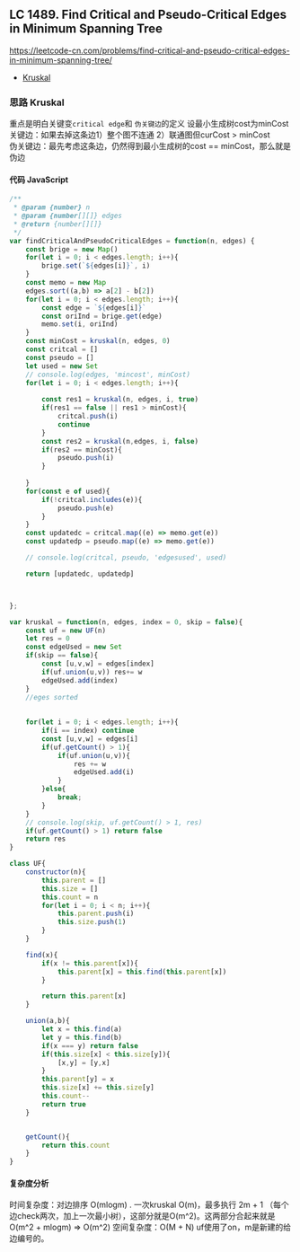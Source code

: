## LC 1489. Find Critical and Pseudo-Critical Edges in Minimum Spanning Tree
https://leetcode-cn.com/problems/find-critical-and-pseudo-critical-edges-in-minimum-spanning-tree/
- [Kruskal](#思路-Kruskal)

### 思路 Kruskal
重点是明白关键变`critical edge`和 `伪关键边`的定义
设最小生成树cost为minCost
关键边：如果去掉这条边1）整个图不连通 2）联通图但curCost > minCost  
伪关键边：最先考虑这条边，仍然得到最小生成树的cost == minCost，那么就是伪边
#### 代码 JavaScript

```JavaScript
/**
 * @param {number} n
 * @param {number[][]} edges
 * @return {number[][]}
 */
var findCriticalAndPseudoCriticalEdges = function(n, edges) {
    const brige = new Map()
    for(let i = 0; i < edges.length; i++){
        brige.set(`${edges[i]}`, i)
    }
    const memo = new Map
    edges.sort((a,b) => a[2] - b[2])
    for(let i = 0; i < edges.length; i++){
        const edge = `${edges[i]}`
        const oriInd = brige.get(edge)
        memo.set(i, oriInd)
    }
    const minCost = kruskal(n, edges, 0)
    const critcal = []
    const pseudo = []
    let used = new Set
    // console.log(edges, 'mincost', minCost)
    for(let i = 0; i < edges.length; i++){
        
        const res1 = kruskal(n, edges, i, true)
        if(res1 == false || res1 > minCost){
            critcal.push(i)
            continue
        }
        const res2 = kruskal(n,edges, i, false)
        if(res2 == minCost){
            pseudo.push(i)
        }
        
    }
    for(const e of used){
        if(!critcal.includes(e)){
            pseudo.push(e)
        }
    }
    const updatedc = critcal.map((e) => memo.get(e))
    const updatedp = pseudo.map((e) => memo.get(e))

    // console.log(critcal, pseudo, 'edgesused', used)

    return [updatedc, updatedp]



};

var kruskal = function(n, edges, index = 0, skip = false){
    const uf = new UF(n)
    let res = 0
    const edgeUsed = new Set
    if(skip == false){
        const [u,v,w] = edges[index]
        if(uf.union(u,v)) res+= w
        edgeUsed.add(index)
    }
    //eges sorted
    
    
    for(let i = 0; i < edges.length; i++){
        if(i == index) continue
        const [u,v,w] = edges[i]
        if(uf.getCount() > 1){
            if(uf.union(u,v)){
                res += w
                edgeUsed.add(i)
            }
        }else{
            break;
        }
    }
    // console.log(skip, uf.getCount() > 1, res)
    if(uf.getCount() > 1) return false
    return res
}

class UF{
    constructor(n){
        this.parent = []
        this.size = []
        this.count = n
        for(let i = 0; i < n; i++){
            this.parent.push(i)
            this.size.push(1)
        }
    }

    find(x){
        if(x != this.parent[x]){
            this.parent[x] = this.find(this.parent[x])
        }

        return this.parent[x]
    }

    union(a,b){
        let x = this.find(a)
        let y = this.find(b)
        if(x === y) return false
        if(this.size[x] < this.size[y]){
            [x,y] = [y,x]
        }
        this.parent[y] = x
        this.size[x] += this.size[y]
        this.count--
        return true
    }


    getCount(){
        return this.count
    }
}

```

#### 复杂度分析
时间复杂度：对边排序 O(mlogm) . 一次kruskal O(m)，最多执行 2m + 1 （每个边check两次，加上一次最小树），这部分就是O(m^2)。这两部分合起来就是O(m^2 + mlogm) => O(m^2)
空间复杂度：O(M + N) uf使用了on，m是新建的给边编号的。
